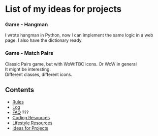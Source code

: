 # List of my ideas for projects

### Game - Hangman
I wrote hangman in Python, now I can implement the same logic in a web page. I also have the dictionary ready.
### Game - Match Pairs
Classic Pairs game, but with WoW:TBC icons. Or WoW in general  
It might be interesting.  
Different classes, different icons.
### 


## Contents
* [Rules](rules.md)
* [Log](log.md)
* [FAQ](FAQ.md) ???
* [Coding Resources](resources-programming.md)
* [Lifestyle Resources](resources-other.md)
* [Ideas for Projects](ideas-for-projects.md)
